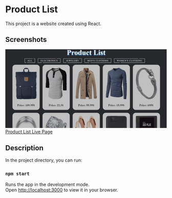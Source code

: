 # Product List
This project is a website created using React.
## Screenshots
![Project snapshot](./product.gif) 
[Product List Live Page](https://productshadow.netlify.app/)
## Description
In the project directory, you can run:
### `npm start`
Runs the app in the development mode.\
Open [http://localhost:3000](http://localhost:3000) to view it in your browser.



 
